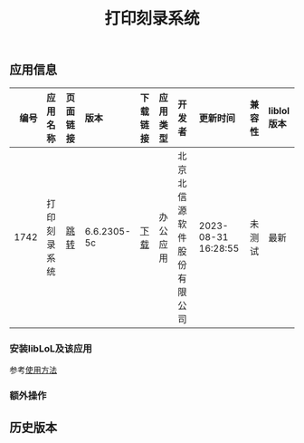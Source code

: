 ﻿---
id: 1742
title: 打印刻录系统
toc: true
weight: 1742
---

## 应用信息 
|   编号 | 应用名称   | 页面链接                                        | 版本          | 下载链接                                                                  | 应用类型   | 开发者           | 更新时间                | 兼容性   | liblol版本   |
|-----:|:-------|:--------------------------------------------|:------------|:----------------------------------------------------------------------|:-------|:--------------|:--------------------|:------|:-----------|
| 1742 | 打印刻录系统 | [跳转](http://app.loongapps.cn/#/detail/1742) | 6.6.2305-5c | [下载](http://113.24.212.22:8090/upload/file/printburn-loongarch64.deb) | 办公应用   | 北京北信源软件股份有限公司 | 2023-08-31 16:28:55 | 未测试   | 最新         |
### 安装libLoL及该应用 
参考[使用方法](/docs/usage) 
### 额外操作 


## 历史版本 
 
